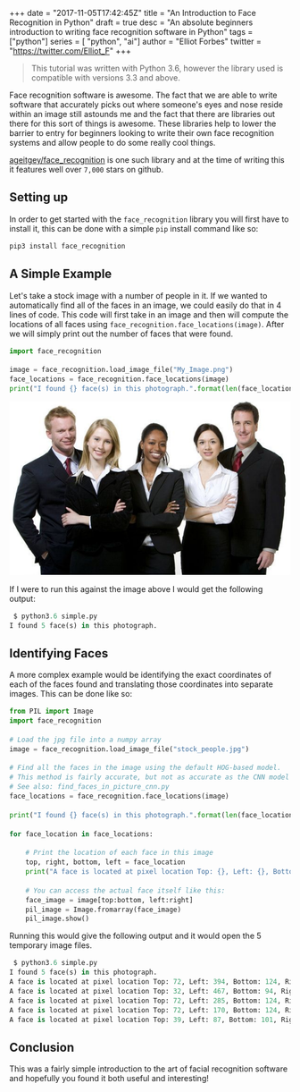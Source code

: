 +++
date = "2017-11-05T17:42:45Z"
title = "An Introduction to Face Recognition in Python"
draft = true
desc = "An absolute beginners introduction to writing face recognition software in Python"
tags = ["python"]
series = [ "python", "ai"]
author = "Elliot Forbes"
twitter = "https://twitter.com/Elliot_F"
+++

> This tutorial was written with Python 3.6, however the library used is compatible with versions 3.3 and above.

Face recognition software is awesome. The fact that we are able to write software that accurately picks out where someone's eyes and nose reside within an image still astounds me and the fact that there are libraries out there for this sort of things is awesome. These libraries help to lower the barrier to entry for beginners looking to write their own face recognition systems and allow people to do some really cool things.

[ageitgey/face_recognition](https://github.com/ageitgey/face_recognition) is one such library and at the time of writing this it features well over `7,000` stars on github.

## Setting up

In order to get started with the `face_recognition` library you will first have to install it, this can be done with a simple `pip` install command like so:

~~~py
pip3 install face_recognition
~~~

## A Simple Example

Let's take a stock image with a number of people in it. If we wanted to automatically find all of the faces in an image, we could easily do that in 4 lines of code. This code will first take in an image and then will compute the locations of all faces using `face_recognition.face_locations(image)`. After we will simply print out the number of faces that were found.

~~~py
import face_recognition

image = face_recognition.load_image_file("My_Image.png")
face_locations = face_recognition.face_locations(image)
print("I found {} face(s) in this photograph.".format(len(face_locations)))
~~~ 

![stock photo](/images/stock_people.jpg)

If I were to run this against the image above I would get the following output:

~~~py
 $ python3.6 simple.py
I found 5 face(s) in this photograph.
~~~

## Identifying Faces

A more complex example would be identifying the exact coordinates of each of the faces found and translating those coordinates into separate images. This can be done like so:

~~~py
from PIL import Image
import face_recognition

# Load the jpg file into a numpy array
image = face_recognition.load_image_file("stock_people.jpg")

# Find all the faces in the image using the default HOG-based model.
# This method is fairly accurate, but not as accurate as the CNN model and not GPU accelerated.
# See also: find_faces_in_picture_cnn.py
face_locations = face_recognition.face_locations(image)

print("I found {} face(s) in this photograph.".format(len(face_locations)))

for face_location in face_locations:

    # Print the location of each face in this image
    top, right, bottom, left = face_location
    print("A face is located at pixel location Top: {}, Left: {}, Bottom: {}, Right: {}".format(top, left, bottom, right))

    # You can access the actual face itself like this:
    face_image = image[top:bottom, left:right]
    pil_image = Image.fromarray(face_image)
    pil_image.show()
~~~

Running this would give the following output and it would open the 5 temporary image files.

~~~py
 $ python3.6 simple.py
I found 5 face(s) in this photograph.
A face is located at pixel location Top: 72, Left: 394, Bottom: 124, Right: 446
A face is located at pixel location Top: 32, Left: 467, Bottom: 94, Right: 529
A face is located at pixel location Top: 72, Left: 285, Bottom: 124, Right: 337
A face is located at pixel location Top: 72, Left: 170, Bottom: 124, Right: 222
A face is located at pixel location Top: 39, Left: 87, Bottom: 101, Right: 149
~~~

## Conclusion

This was a fairly simple introduction to the art of facial recognition software and hopefully you found it both useful and interesting! 
